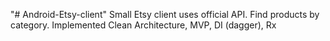 "# Android-Etsy-client" 
Small Etsy client uses official API. Find products by category. Implemented Clean Architecture, MVP, DI (dagger), Rx